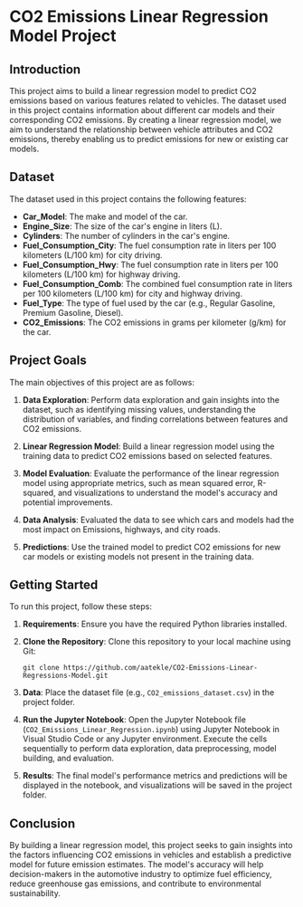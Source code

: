 # CO2 Emissions Linear Regression Model Project

## Introduction

This project aims to build a linear regression model to predict CO2 emissions based on various features related to vehicles. The dataset used in this project contains information about different car models and their corresponding CO2 emissions. By creating a linear regression model, we aim to understand the relationship between vehicle attributes and CO2 emissions, thereby enabling us to predict emissions for new or existing car models.

## Dataset

The dataset used in this project contains the following features:

- **Car_Model**: The make and model of the car.
- **Engine_Size**: The size of the car's engine in liters (L).
- **Cylinders**: The number of cylinders in the car's engine.
- **Fuel_Consumption_City**: The fuel consumption rate in liters per 100 kilometers (L/100 km) for city driving.
- **Fuel_Consumption_Hwy**: The fuel consumption rate in liters per 100 kilometers (L/100 km) for highway driving.
- **Fuel_Consumption_Comb**: The combined fuel consumption rate in liters per 100 kilometers (L/100 km) for city and highway driving.
- **Fuel_Type**: The type of fuel used by the car (e.g., Regular Gasoline, Premium Gasoline, Diesel).
- **CO2_Emissions**: The CO2 emissions in grams per kilometer (g/km) for the car.

## Project Goals

The main objectives of this project are as follows:

1. **Data Exploration**: Perform data exploration and gain insights into the dataset, such as identifying missing values, understanding the distribution of variables, and finding correlations between features and CO2 emissions.

2. **Linear Regression Model**: Build a linear regression model using the training data to predict CO2 emissions based on selected features.

3. **Model Evaluation**: Evaluate the performance of the linear regression model using appropriate metrics, such as mean squared error, R-squared, and visualizations to understand the model's accuracy and potential improvements.

4. **Data Analysis**: Evaluated the data to see which cars and models had the most impact on Emissions, highways, and city roads.

5. **Predictions**: Use the trained model to predict CO2 emissions for new car models or existing models not present in the training data.

## Getting Started

To run this project, follow these steps:

1. **Requirements**: Ensure you have the required Python libraries installed.

2. **Clone the Repository**: Clone this repository to your local machine using Git:

   ```
   git clone https://github.com/aatekle/CO2-Emissions-Linear-Regressions-Model.git
   ```

3. **Data**: Place the dataset file (e.g., `CO2_emissions_dataset.csv`) in the project folder.

4. **Run the Jupyter Notebook**: Open the Jupyter Notebook file (`CO2_Emissions_Linear_Regression.ipynb`) using Jupyter Notebook in Visual Studio Code or any Jupyter environment. Execute the cells sequentially to perform data exploration, data preprocessing, model building, and evaluation.

5. **Results**: The final model's performance metrics and predictions will be displayed in the notebook, and visualizations will be saved in the project folder.

## Conclusion

By building a linear regression model, this project seeks to gain insights into the factors influencing CO2 emissions in vehicles and establish a predictive model for future emission estimates. The model's accuracy will help decision-makers in the automotive industry to optimize fuel efficiency, reduce greenhouse gas emissions, and contribute to environmental sustainability.
